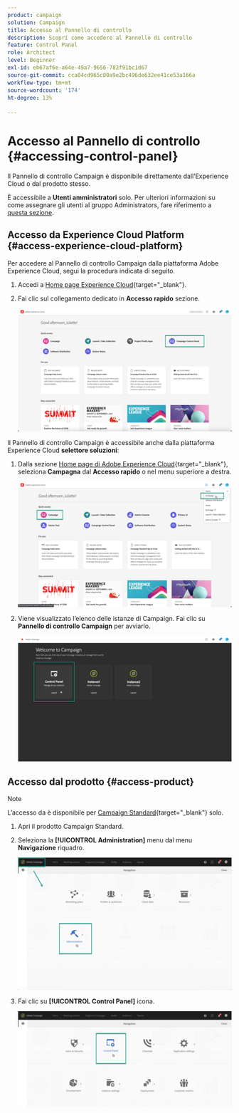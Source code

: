 ```yaml
---
product: campaign
solution: Campaign
title: Accesso al Pannello di controllo
description: Scopri come accedere al Pannello di controllo
feature: Control Panel
role: Architect
level: Beginner
exl-id: eb67af6e-a64e-49a7-9656-782f91bc1d67
source-git-commit: cca04cd965c00a9e2bc496de632ee41ce53a166a
workflow-type: tm+mt
source-wordcount: '174'
ht-degree: 13%

---
```


# Accesso al Pannello di controllo {#accessing-control-panel}

Il Pannello di controllo Campaign è disponibile direttamente dall’Experience Cloud o dal prodotto stesso.

È accessibile a **Utenti amministratori** solo. Per ulteriori informazioni su come assegnare gli utenti al gruppo Administrators, fare riferimento a [questa sezione](../../discover/using/managing-permissions.md).

## Accesso da Experience Cloud Platform {#access-experience-cloud-platform}

Per accedere al Pannello di controllo Campaign dalla piattaforma Adobe Experience Cloud, segui la procedura indicata di seguito.

1. Accedi a [Home page Experience Cloud](https://experiencecloud.adobe.com/){target="_blank"}.

1. Fai clic sul collegamento dedicato in **Accesso rapido** sezione.

   ![](assets/do-not-localize/quickaccess.png)

Il Pannello di controllo Campaign è accessibile anche dalla piattaforma Experience Cloud **selettore soluzioni**:

1. Dalla sezione [Home page di Adobe Experience Cloud](https://experiencecloud.adobe.com/){target="_blank"}, seleziona **Campagna** dal **Accesso rapido** o nel menu superiore a destra.

   ![](assets/do-not-localize/control_panel_access1.png)

1. Viene visualizzato l’elenco delle istanze di Campaign. Fai clic su **Pannello di controllo Campaign** per avviarlo.

   ![](assets/do-not-localize/control_panel_access2.png)

## Accesso dal prodotto {#access-product}

>[!NOTE]
>
>L’accesso da è disponibile per [Campaign Standard](https://experienceleague.adobe.com/docs/campaign-standard/using/campaign-standard-home.html?lang=it){target="_blank"} solo.

1. Apri il prodotto Campaign Standard.

1. Seleziona la **[!UICONTROL Administration]** menu dal menu **Navigazione** riquadro.

   ![](assets/control_panel_access3.png)

1. Fai clic su **[!UICONTROL Control Panel]** icona.

   ![](assets/control_panel_access4.png)
